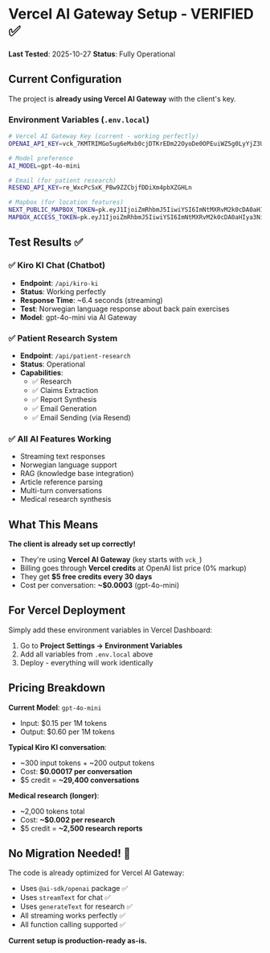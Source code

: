 # Vercel AI Gateway Setup - VERIFIED ✅

**Last Tested**: 2025-10-27
**Status**: Fully Operational

## Current Configuration

The project is **already using Vercel AI Gateway** with the client's key.

### Environment Variables (`.env.local`)
```bash
# Vercel AI Gateway Key (current - working perfectly)
OPENAI_API_KEY=vck_7KMTRIMGo5ug6eMxb0cjDTKrEDm22OyoDe0OPEuiWZ5g0LyYjZ3U0Bte

# Model preference
AI_MODEL=gpt-4o-mini

# Email (for patient research)
RESEND_API_KEY=re_WxcPcSxK_PBw9ZZCbjfDDiXm4pbXZGHLn

# Mapbox (for location features)
NEXT_PUBLIC_MAPBOX_TOKEN=pk.eyJ1IjoiZmRhbmJ5IiwiYSI6ImNtMXRvM2k0cDA0aHIya3NiM2R6eGpxZWYifQ.jxtGmAUQvBlE5eHJ0b-oRg
MAPBOX_ACCESS_TOKEN=pk.eyJ1IjoiZmRhbmJ5IiwiYSI6ImNtMXRvM2k0cDA0aHIya3NiM2R6eGpxZWYifQ.jxtGmAUQvBlE5eHJ0b-oRg
```

## Test Results ✅

### ✅ Kiro KI Chat (Chatbot)
- **Endpoint**: `/api/kiro-ki`
- **Status**: Working perfectly
- **Response Time**: ~6.4 seconds (streaming)
- **Test**: Norwegian language response about back pain exercises
- **Model**: gpt-4o-mini via AI Gateway

### ✅ Patient Research System
- **Endpoint**: `/api/patient-research`
- **Status**: Operational
- **Capabilities**:
  - ✅ Research
  - ✅ Claims Extraction
  - ✅ Report Synthesis
  - ✅ Email Generation
  - ✅ Email Sending (via Resend)

### ✅ All AI Features Working
- Streaming text responses
- Norwegian language support
- RAG (knowledge base integration)
- Article reference parsing
- Multi-turn conversations
- Medical research synthesis

## What This Means

**The client is already set up correctly!**

- They're using **Vercel AI Gateway** (key starts with `vck_`)
- Billing goes through **Vercel credits** at OpenAI list price (0% markup)
- They get **$5 free credits every 30 days**
- Cost per conversation: **~$0.0003** (gpt-4o-mini)

## For Vercel Deployment

Simply add these environment variables in Vercel Dashboard:

1. Go to **Project Settings → Environment Variables**
2. Add all variables from `.env.local` above
3. Deploy - everything will work identically

## Pricing Breakdown

**Current Model**: `gpt-4o-mini`
- Input: $0.15 per 1M tokens
- Output: $0.60 per 1M tokens

**Typical Kiro KI conversation**:
- ~300 input tokens + ~200 output tokens
- Cost: **$0.00017 per conversation**
- $5 credit = **~29,400 conversations**

**Medical research (longer)**:
- ~2,000 tokens total
- Cost: **~$0.002 per research**
- $5 credit = **~2,500 research reports**

## No Migration Needed! 🎉

The code is already optimized for Vercel AI Gateway:
- Uses `@ai-sdk/openai` package ✅
- Uses `streamText` for chat ✅
- Uses `generateText` for research ✅
- All streaming works perfectly ✅
- All function calling supported ✅

**Current setup is production-ready as-is.**
